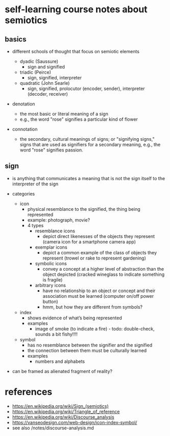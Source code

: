 # self-learning course notes about semiotics

## basics

- different schools of thought that focus on semiotic elements 
  - dyadic (Saussure)
    - sign and signified
  - triadic (Peirce)
    - sign, signified, interpreter
  - quadratic (John Searle)
    - sign, signified, prolocutor (encoder, sender), interpreter (decoder, receiver) 

- denotation
  - the most basic or literal meaning of a sign
  - e.g., the word "rose" signifies a particular kind of flower

- connotation
  - the secondary, cultural meanings of signs; or "signifying signs," signs that are used as signifiers for a secondary meaning, e.g., the word "rose" signifies passion.


## sign

- is anything that communicates a meaning that is not the sign itself to the interpreter of the sign

- categories
  - icon
    - physical resemblance to the signified, the thing being represented
    - example: photograph, movie?
    - 4 types
      - resemblance icons
        - depict direct likenesses of the objects they represent (camera icon for a smartphone camera app)
      - exemplar icons 
        - depict a common example of the class of objects they represent (trowel or rake to represent gardening)
      - symbolic icons 
        - convey a concept at a higher level of abstraction than the object depicted (cracked wineglass to indicate something is fragile)
      - arbitrary icons 
        - have no relationship to an object or concept and their association must be learned (computer on/off power button)
        - hmm, but how they are different from symbols?
  - index
    - shows evidence of what’s being represented
    - examples 
      - image of smoke (to indicate a fire) - todo: double-check, sounds a bit fishy!!!!
  - symbol
    - has no resemblance between the signifier and the signified
    - the connection between them must be culturally learned
    - examples
      - numbers and alphabets

- can be framed as alienated fragment of reality?


# references

- https://en.wikipedia.org/wiki/Sign_(semiotics)
- https://en.wikipedia.org/wiki/Triangle_of_reference
- https://en.wikipedia.org/wiki/Discourse_analysis
- https://vanseodesign.com/web-design/icon-index-symbol/
- see also /notes/discourse-analysis.md
